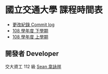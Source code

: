 # 國立交通大學 課程時間表

+ [更改紀錄 Commit log](../../commits/master)
+ [108 學年度 下學期](pretty-108-2.json)
+ [108 學年度 上學期](pretty-108-1.json)

## 開發者 Developer
交大資工 112 級 [Sean 韋詠祥](https://www.sean.taipei/)
